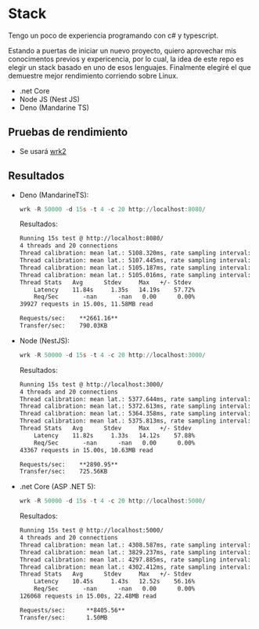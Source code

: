 # Stack 

Tengo un poco de experiencia programando con c# y typescript.

Estando a puertas de iniciar un nuevo proyecto, quiero aprovechar mis conocimentos previos y expericencia,
por lo cual, la idea de este repo es elegir un stack basado en uno de esos lenguajes.
Finalmente elegiré el que demuestre mejor rendimiento corriendo sobre Linux.

- .net Core
- Node JS (Nest JS)
- Deno (Mandarine TS)

## Pruebas de rendimiento
- Se usará [wrk2](https://github.com/giltene/wrk2)

## Resultados
 - Deno (MandarineTS):
    ```ps1
    wrk -R 50000 -d 15s -t 4 -c 20 http://localhost:8080/
    ```
    Resultados:
    ```md
    Running 15s test @ http://localhost:8080/
    4 threads and 20 connections
    Thread calibration: mean lat.: 5108.320ms, rate sampling interval: 17252ms
    Thread calibration: mean lat.: 5107.445ms, rate sampling interval: 17268ms
    Thread calibration: mean lat.: 5105.187ms, rate sampling interval: 17268ms
    Thread calibration: mean lat.: 5105.016ms, rate sampling interval: 17252ms
    Thread Stats   Avg      Stdev     Max   +/- Stdev
        Latency    11.84s     1.35s   14.19s    57.72%
        Req/Sec       -nan      -nan   0.00      0.00%
    39927 requests in 15.00s, 11.58MB read

    Requests/sec:    **2661.16**
    Transfer/sec:    790.03KB
    ```
 - Node (NestJS):
    ```ps1
    wrk -R 50000 -d 15s -t 4 -c 20 http://localhost:3000/
    ```
    Resultados:
    ```md
    Running 15s test @ http://localhost:3000/
    4 threads and 20 connections
    Thread calibration: mean lat.: 5377.644ms, rate sampling interval: 17383ms
    Thread calibration: mean lat.: 5372.613ms, rate sampling interval: 17383ms
    Thread calibration: mean lat.: 5364.358ms, rate sampling interval: 17383ms
    Thread calibration: mean lat.: 5375.813ms, rate sampling interval: 17383ms
    Thread Stats   Avg      Stdev     Max   +/- Stdev
        Latency    11.82s     1.33s   14.12s    57.88%
        Req/Sec       -nan      -nan   0.00      0.00%
    43367 requests in 15.00s, 10.63MB read

    Requests/sec:    **2890.95**
    Transfer/sec:    725.56KB
    ```
- .net Core (ASP .NET 5):
    ```ps1
    wrk -R 50000 -d 15s -t 4 -c 20 http://localhost:5000/
    ```
    Resultados:
    ```md
    Running 15s test @ http://localhost:5000/
    4 threads and 20 connections
    Thread calibration: mean lat.: 4308.587ms, rate sampling interval: 15433ms
    Thread calibration: mean lat.: 3829.237ms, rate sampling interval: 13885ms
    Thread calibration: mean lat.: 4297.885ms, rate sampling interval: 15515ms
    Thread calibration: mean lat.: 4302.412ms, rate sampling interval: 15409ms
    Thread Stats   Avg      Stdev     Max   +/- Stdev
        Latency    10.45s     1.43s   12.52s    56.16%
        Req/Sec       -nan      -nan   0.00      0.00%
    126068 requests in 15.00s, 22.48MB read

    Requests/sec:      **8405.56**
    Transfer/sec:      1.50MB
    ```